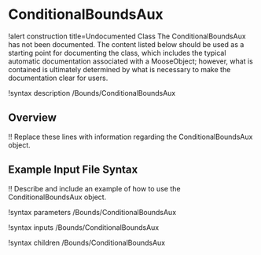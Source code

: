 # ConditionalBoundsAux

!alert construction title=Undocumented Class
The ConditionalBoundsAux has not been documented. The content listed below should be used as a starting point for
documenting the class, which includes the typical automatic documentation associated with a
MooseObject; however, what is contained is ultimately determined by what is necessary to make the
documentation clear for users.

!syntax description /Bounds/ConditionalBoundsAux

## Overview

!! Replace these lines with information regarding the ConditionalBoundsAux object.

## Example Input File Syntax

!! Describe and include an example of how to use the ConditionalBoundsAux object.

!syntax parameters /Bounds/ConditionalBoundsAux

!syntax inputs /Bounds/ConditionalBoundsAux

!syntax children /Bounds/ConditionalBoundsAux
